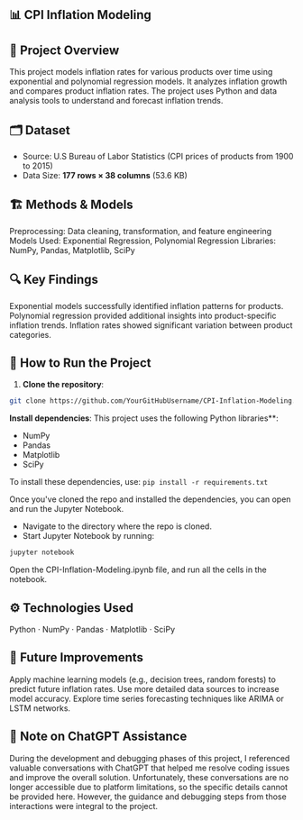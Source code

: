 ## 📊 CPI Inflation Modeling

## 📌 Project Overview
This project models inflation rates for various products over time using exponential and polynomial regression models. It analyzes inflation growth and compares product inflation rates. The project uses Python and data analysis tools to understand and forecast inflation trends.

## 🗂️ Dataset
- Source: U.S Bureau of Labor Statistics (CPI prices of products from 1900 to 2015)  
- Data Size: **177 rows × 38 columns** (53.6 KB)  

## 🏗️ Methods & Models
Preprocessing: Data cleaning, transformation, and feature engineering
Models Used: Exponential Regression, Polynomial Regression
Libraries: NumPy, Pandas, Matplotlib, SciPy

## 🔍 Key Findings

Exponential models successfully identified inflation patterns for products.
Polynomial regression provided additional insights into product-specific inflation trends.
Inflation rates showed significant variation between product categories.

## 🚀 How to Run the Project

1. **Clone the repository**:

 ```sh
git clone https://github.com/YourGitHubUsername/CPI-Inflation-Modeling.git
 ```

**Install dependencies**: 
This project uses the following Python libraries**:
- NumPy
- Pandas
- Matplotlib
- SciPy
  
To install these dependencies, use:
```pip install -r requirements.txt  ```

Once you've cloned the repo and installed the dependencies, you can open and run the Jupyter Notebook.
- Navigate to the directory where the repo is cloned.
- Start Jupyter Notebook by running:
 ```sh
jupyter notebook
 ```
Open the CPI-Inflation-Modeling.ipynb file, and run all the cells in the notebook.

## ⚙️ Technologies Used
Python · NumPy · Pandas · Matplotlib · SciPy

## 📌 Future Improvements
Apply machine learning models (e.g., decision trees, random forests) to predict future inflation rates.
Use more detailed data sources to increase model accuracy.
Explore time series forecasting techniques like ARIMA or LSTM networks.

## 📝 Note on ChatGPT Assistance
During the development and debugging phases of this project, I referenced valuable conversations with ChatGPT that helped me resolve coding issues and improve the overall solution. Unfortunately, these conversations are no longer accessible due to platform limitations, so the specific details cannot be provided here. However, the guidance and debugging steps from those interactions were integral to the project.
